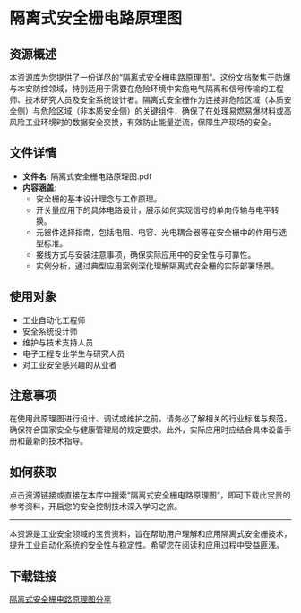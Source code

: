 # 隔离式安全栅电路原理图

## 资源概述

本资源库为您提供了一份详尽的“隔离式安全栅电路原理图”。这份文档聚焦于防爆与本安防控领域，特别适用于需要在危险环境中实施电气隔离和信号传输的工程师、技术研究人员及安全系统设计者。隔离式安全栅作为连接非危险区域（本质安全侧）与危险区域（非本质安全侧）的关键组件，确保了在处理易燃易爆材料或高风险工业环境时的数据安全交换，有效防止能量逆流，保障生产现场的安全。

## 文件详情

- **文件名**: 隔离式安全栅电路原理图.pdf
- **内容涵盖**:
  - 安全栅的基本设计理念与工作原理。
  - 开关量应用下的具体电路设计，展示如何实现信号的单向传输与电平转换。
  - 元器件选择指南，包括电阻、电容、光电耦合器等在安全栅中的作用与选型标准。
  - 接线方式与安装注意事项，确保实际应用中的安全性与可靠性。
  - 实例分析，通过典型应用案例深化理解隔离式安全栅的实际部署场景。

## 使用对象

- 工业自动化工程师
- 安全系统设计师
- 维护与技术支持人员
- 电子工程专业学生与研究人员
- 对工业安全感兴趣的从业者

## 注意事项

在使用此原理图进行设计、调试或维护之前，请务必了解相关的行业标准与规范，确保符合国家安全与健康管理局的规定要求。此外，实际应用时应结合具体设备手册和最新的技术指导。

## 如何获取

点击资源链接或直接在本库中搜索“隔离式安全栅电路原理图”，即可下载此宝贵的参考资料，开启您的安全控制技术深入学习之旅。

---

本资源是工业安全领域的宝贵资料，旨在帮助用户理解和应用隔离式安全栅技术，提升工业自动化系统的安全性与稳定性。希望您在阅读和应用过程中受益匪浅。

## 下载链接

[隔离式安全栅电路原理图分享](https://pan.quark.cn/s/9a2803a5391f)